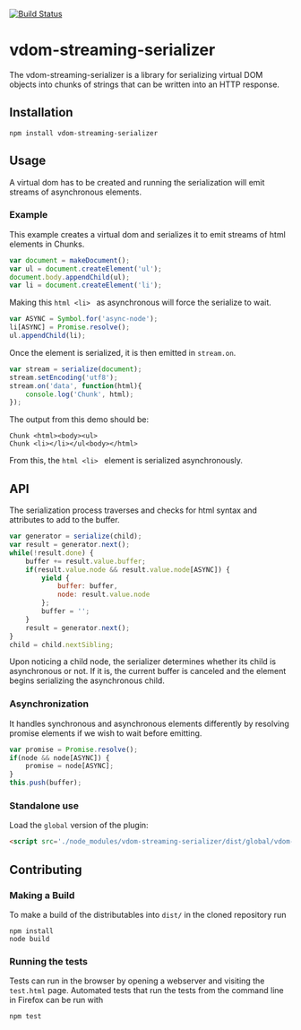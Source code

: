[![Build Status](https://travis-ci.org/donejs/vdom-streaming-serializer.png?branch=master)](https://travis-ci.org/donejs/vdom-streaming-serializer)

# vdom-streaming-serializer

The vdom-streaming-serializer is a library for serializing virtual DOM objects into chunks of strings that can be written into an HTTP response.

## Installation
```
npm install vdom-streaming-serializer
```

## Usage
A virtual dom has to be created and running the serialization will emit streams of asynchronous elements.

### Example
This example creates a virtual dom and serializes it to emit streams of html elements in Chunks.
```js
var document = makeDocument();
var ul = document.createElement('ul');
document.body.appendChild(ul);
var li = document.createElement('li');
```
Making this ```html <li> ``` as asynchronous will force the serialize to wait.
```js
var ASYNC = Symbol.for('async-node');
li[ASYNC] = Promise.resolve();
ul.appendChild(li);
```

Once the element is serialized, it is then emitted in ```stream.on```.
```js
var stream = serialize(document);
stream.setEncoding('utf8');
stream.on('data', function(html){
	console.log('Chunk', html);	
});
```
The output from this demo should be:
```
Chunk <html><body><ul>
Chunk <li></li></ul<body></html>
```
From this, the ```html <li> ``` element is serialized asynchronously.


## API
The serialization process traverses and checks for html syntax and attributes to add to the buffer.
```js
var generator = serialize(child);
var result = generator.next();
while(!result.done) {
	buffer += result.value.buffer;
	if(result.value.node && result.value.node[ASYNC]) {
		yield {
			buffer: buffer,
			node: result.value.node
		};
		buffer = '';
	}
	result = generator.next();
}
child = child.nextSibling;
```
Upon noticing a child node, the serializer determines whether its child is asynchronous or not. If it is, the current buffer is canceled and the element begins serializing the asynchronous child.

### Asynchronization
It handles synchronous and asynchronous elements differently by resolving promise elements if we wish to wait before emitting.
```js
var promise = Promise.resolve();
if(node && node[ASYNC]) {
	promise = node[ASYNC];
}
this.push(buffer);
```


### Standalone use

Load the `global` version of the plugin:

```html
<script src='./node_modules/vdom-streaming-serializer/dist/global/vdom-streaming-serializer.js'></script>
```

## Contributing

### Making a Build

To make a build of the distributables into `dist/` in the cloned repository run

```
npm install
node build
```

### Running the tests


Tests can run in the browser by opening a webserver and visiting the `test.html` page.
Automated tests that run the tests from the command line in Firefox can be run with

```
npm test
```

